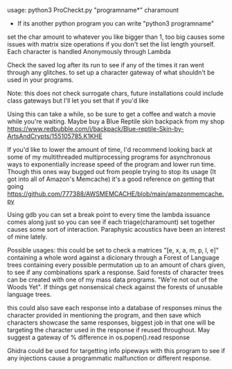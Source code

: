 usage: python3 ProCheckt.py "programname*" charamount

* If its another python program you can write "python3 programname"

set the char amount to whatever you like bigger than 1, too big causes some issues with matrix size operations if you don't set the list length yourself. Each character is handled Anonymously through Lambda

Check the saved log after its run to see if any of the times it ran went through any glitches. to set up a character gateway of what shouldn't be used in your programs.


Note: this does not check surrogate chars, future installations could include class gateways but I'll let you set that if you'd like




Using this can take a while, so be sure to get a coffee and watch a movie while you're waiting. Maybe buy a Blue Reptile skin backpack from my shop https://www.redbubble.com/i/backpack/Blue-reptile-Skin-by-ArtsAndCrypts/155105785.K1KHE

If you'd like to lower the amount of time, I'd recommend looking back at some of my multithreaded multiprocessing programs for asynchronous ways to exponentially increase speed of the program and lower run time. Though this ones way bugged out from people trying to stop its usage (It got into all of Amazon's Memcache) it's a good reference on getting that going https://github.com/777388/AWSMEMCACHE/blob/main/amazonmemcache.py





Using gdb you can set a break point to every time the lambda issuance comes along just so you can see if each triage(charamount) set together causes some sort of interaction. Paraphysic acoustics have been an interest of mine lately.

Possible usages: this could be set to check a matrices "[e, x, a, m, p, l, e]" containing a whole word against a dicionary through a Forest of Language trees containing every possible permutation up to an amount of chars given, to see if any combinations spark a response. Said forests of character trees can be created with one of my mass data programs. "We're not out of the Woods Yet". If things get nonsensical check against the forests of unusable language trees.

this could also save each response into a database of responses minus the character provided in mentioning the program, and then save which characters showcase the same responses, biggest job in that one will be targeting the character used in the response if reused throughout. May suggest a gateway of % difference in os.popen().read response

Ghidra could be used for targetting info pipeways with this program to see if any injections cause a programmatic malfunction or different response.
